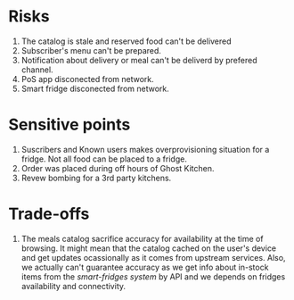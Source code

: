 # Risks 

1. The catalog is stale and reserved food can't be delivered 
2. Subscriber's menu can't be prepared. 
3. Notification about delivery or meal can't be deliverd by prefered channel. 
4. PoS app disconected from network. 
5. Smart fridge disconected from network. 


# Sensitive points 

1. Suscribers and Known users makes overprovisioning situation for a fridge. Not all food can be placed to a fridge. 
2. Order was placed during off hours of Ghost Kitchen. 
3. Revew bombing for a 3rd party kitchens.

# Trade-offs 

1. The meals catalog sacrifice accuracy for availability at the time of browsing. It might mean that the catalog cached on the user's device and get updates ocassionally as it comes from upstream services. Also, we actually can't guarantee accuracy as we get info about in-stock items from the _smart-fridges system_ by API and we depends on fridges availability and connectivity. 


